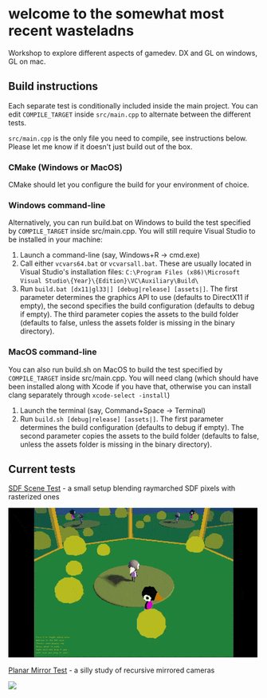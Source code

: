 # welcome to the somewhat most recent wasteladns

Workshop to explore different aspects of gamedev. DX and GL on windows, GL on mac.

## Build instructions

Each separate test is conditionally included inside the main project. You can edit `COMPILE_TARGET` inside `src/main.cpp` to alternate between the different tests.

`src/main.cpp` is the only file you need to compile, see instructions below. Please let me know if it doesn't just build out of the box.


### CMake (Windows or MacOS)

CMake should let you configure the build for your environment of choice. 

### Windows command-line 

Alternatively, you can run build.bat on Windows to build the test specified by `COMPILE_TARGET` inside src/main.cpp. You will still require Visual Studio to be installed in your machine:

1. Launch a command-line (say, Windows+R -> cmd.exe)
2. Call either `vcvars64.bat` or `vcvarsall.bat`. These are usually located in Visual Studio's installation files: `C:\Program Files (x86)\Microsoft Visual Studio\{Year}\{Edition}\VC\Auxiliary\Build\`
3. Run `build.bat [dx11|gl33|] [debug|release] [assets|]`. The first parameter determines the graphics API to use (defaults to DirectX11 if empty), the second specifies the build configuration (defaults to debug if empty). The third parameter copies the assets to the build folder (defaults to false, unless the assets folder is missing in the binary directory).

### MacOS command-line 

You can also run build.sh on MacOS to build the test specified by `COMPILE_TARGET` inside src/main.cpp. You will need clang (which should have been installed along with Xcode if you have that, otherwise you can install clang separately through `xcode-select -install`)

1. Launch the terminal (say, Command+Space -> Terminal)
2. Run `build.sh [debug|release] [assets|]`. The first parameter determines the build configuration (defaults to debug if empty). The second parameter copies the assets to the build folder (defaults to false, unless the assets folder is missing in the binary directory).

## Current tests

[SDF Scene Test](src/TestSDF/README.md) - a small setup blending raymarched SDF pixels with rasterized ones

![](src/TestSDF/summary.gif)

[Planar Mirror Test](src/TestMirrors/README.md) - a silly study of recursive mirrored cameras

![](src/TestMirrors/summary.gif)
